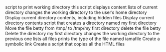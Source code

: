  script to print working directory
this script displays content lists of current directory
changes the working directory to the user’s home directory
Display current directory contents, including hidden files
Display current directory contents
script that creates a directory named my first directory 
Move the file betty from /tmp/ to /tmp/my first directory
delete the file betty
Delete the directory my first directory
 changes the working directory to the previous one
 lists all files
prints the type of the file named iamafile
Create a symbolic link
Create a script that copies all the HTML files
